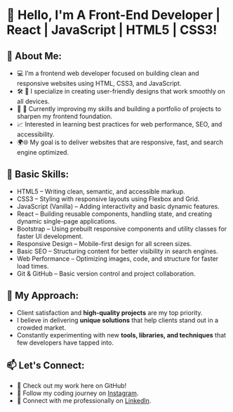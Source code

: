     

# 👋 Hello, I'm A Front-End Developer | React | JavaScript | HTML5 | CSS3!

## 🚀 About Me:
- 💻 I’m a frontend web developer focused on building clean and responsive websites using HTML, CSS3, and JavaScript.
- 🛠️ 🎯 I specialize in creating user-friendly designs that work smoothly on all devices.
- 🧠 🌱 Currently improving my skills and building a portfolio of projects to sharpen my frontend foundation.
- 📈 Interested in learning best practices for web performance, SEO, and accessibility.
- 🌍🌐 My goal is to deliver websites that are responsive, fast, and search engine optimized.

## 🔧 Basic Skills:
- HTML5 – Writing clean, semantic, and accessible markup.
- CSS3 – Styling with responsive layouts using Flexbox and Grid.
- JavaScript (Vanilla) – Adding interactivity and basic dynamic features.
- React – Building reusable components, handling state, and creating dynamic single-page applications.
- Bootstrap – Using prebuilt responsive components and utility classes for faster UI development.
- Responsive Design – Mobile-first design for all screen sizes.
- Basic SEO – Structuring content for better visibility in search engines.
- Web Performance – Optimizing images, code, and structure for faster load times.
- Git & GitHub – Basic version control and project collaboration.




## 🎯 My Approach:
- Client satisfaction and **high-quality projects** are my top priority.
- I believe in delivering **unique solutions** that help clients stand out in a crowded market.
- Constantly experimenting with new **tools, libraries, and techniques** that few developers have tapped into.
  
## 📫 Let's Connect:
- 💼 Check out my work here on GitHub!
- 📸 Follow my coding journey on [Instagram](https://www.instagram.com/naee_m_72/?hl=en).
- 🔗 Connect with me professionally on [LinkedIn](https://www.linkedin.com/in/naeemraza313).



</div>

